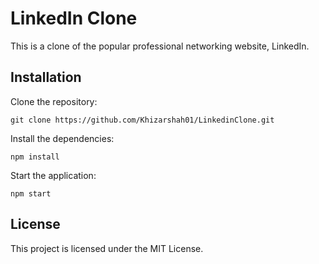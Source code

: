 # LinkedIn Clone

This is a clone of the popular professional networking website, LinkedIn.

## Installation

Clone the repository:

```
git clone https://github.com/Khizarshah01/LinkedinClone.git
```

Install the dependencies:

```
npm install
```

Start the application:

```
npm start
```

## License

This project is licensed under the MIT License.
